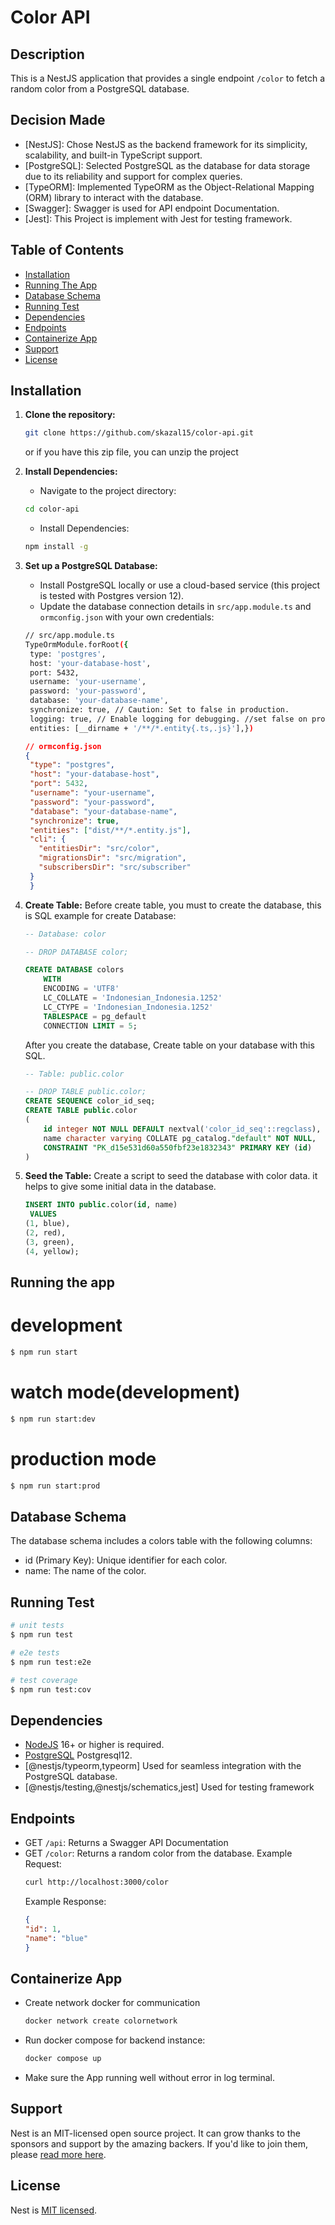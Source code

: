 # Color API

## Description

This is a NestJS application that provides a single endpoint `/color` to fetch a random color from a PostgreSQL database.

## Decision Made
- [NestJS]: Chose NestJS as the backend framework for its simplicity, scalability, and built-in TypeScript support.
- [PostgreSQL]: Selected PostgreSQL as the database for data storage due to its reliability and support for complex queries.
- [TypeORM]: Implemented TypeORM as the Object-Relational Mapping (ORM) library to interact with the database.
- [Swagger]: Swagger is used for API endpoint Documentation.
- [Jest]: This Project is implement with Jest for testing framework.


## Table of Contents

- [Installation](#installation)
- [Running The App](#Running-The-App)
- [Database Schema](#database-schema)
- [Running Test](#running-test)
- [Dependencies](#dependencies)
- [Endpoints](#endpoints)
- [Containerize App](#containerize-app)
- [Support](#support)
- [License](#license)

## Installation

1. **Clone the repository:**

   ```bash
   git clone https://github.com/skazal15/color-api.git
   ```
   or if you have this zip file, you can unzip the project

2. **Install Dependencies:**
   - Navigate to the project directory:
   ```bash
   cd color-api
   ```
   - Install Dependencies:
   ```bash
   npm install -g
   ```

3. **Set up a PostgreSQL Database:**

   - Install PostgreSQL locally or use a cloud-based service (this project is tested with Postgres version 12).
   - Update the database connection details in `src/app.module.ts` and `ormconfig.json` with your own credentials:

   ```bash
   // src/app.module.ts
   TypeOrmModule.forRoot({
    type: 'postgres',
    host: 'your-database-host',
    port: 5432,
    username: 'your-username',
    password: 'your-password',
    database: 'your-database-name',
    synchronize: true, // Caution: Set to false in production.
    logging: true, // Enable logging for debugging. //set false on production
    entities: [__dirname + '/**/*.entity{.ts,.js}'],})
   ```

   ```json
   // ormconfig.json
   {
    "type": "postgres",
    "host": "your-database-host",
    "port": 5432,
    "username": "your-username",
    "password": "your-password",
    "database": "your-database-name",
    "synchronize": true,
    "entities": ["dist/**/*.entity.js"],
    "cli": {
      "entitiesDir": "src/color",
      "migrationsDir": "src/migration",
      "subscribersDir": "src/subscriber"
    }
    }
   ```

4. **Create Table:**
   Before create table, you must to create the database, this is SQL example for create Database:
   ```sql
   -- Database: color

   -- DROP DATABASE color;
   
   CREATE DATABASE colors
       WITH 
       ENCODING = 'UTF8'
       LC_COLLATE = 'Indonesian_Indonesia.1252'
       LC_CTYPE = 'Indonesian_Indonesia.1252'
       TABLESPACE = pg_default
       CONNECTION LIMIT = 5;
   ```
   After you create the database, Create table on your database with this SQL.
   ```sql
   -- Table: public.color

   -- DROP TABLE public.color;
   CREATE SEQUENCE color_id_seq;
   CREATE TABLE public.color
   (
       id integer NOT NULL DEFAULT nextval('color_id_seq'::regclass),
       name character varying COLLATE pg_catalog."default" NOT NULL,
       CONSTRAINT "PK_d15e531d60a550fbf23e1832343" PRIMARY KEY (id)
   )
   ```

5. **Seed the Table:**
   Create a script to seed the database with color data. it helps to give some initial data in the database.
   ```sql
   INSERT INTO public.color(id, name)
	VALUES 
   (1, blue),
   (2, red),
   (3, green),
   (4, yellow);
   ```

## Running the app

   # development
   ```bash
   $ npm run start
   ```
   # watch mode(development)
   ```bash
   $ npm run start:dev
   ```

   # production mode
   ```bash
   $ npm run start:prod
   ```

## Database Schema
The database schema includes a colors table with the following columns:
   
   - id (Primary Key): Unique identifier for each color.
   - name: The name of the color.

## Running Test

```bash
# unit tests
$ npm run test

# e2e tests
$ npm run test:e2e

# test coverage
$ npm run test:cov
```

## Dependencies

- [NodeJS](https://nodejs.org/en/) 16+ or higher is required.
- [PostgreSQL](https://www.postgresql.org/) Postgresql12.
- [@nestjs/typeorm,typeorm] Used for seamless integration with the PostgreSQL database.
- [@nestjs/testing,@nestjs/schematics,jest] Used for testing framework

## Endpoints
- GET `/api`: Returns a Swagger API Documentation
- GET `/color`: Returns a random color from the database.
   Example Request:
   ```bash
   curl http://localhost:3000/color
   ```
   Example Response:
   ```json
   {
   "id": 1,
   "name": "blue"
   }
   ```

## Containerize App
- Create network docker for communication 
   ```bash
   docker network create colornetwork
   ```
- Run docker compose for backend instance:
   ```bash
   docker compose up
   ```
- Make sure the App running well without error in log terminal.

## Support

Nest is an MIT-licensed open source project. It can grow thanks to the sponsors and support by the amazing backers. If you'd like to join them, please [read more here](https://docs.nestjs.com/support).

## License

Nest is [MIT licensed](LICENSE).

